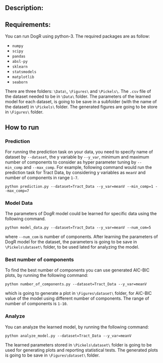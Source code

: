 ## Description: 

## Requirements:
You can run DogR using python-3. The required packages are as follow: 
* `numpy`
* `scipy`
* `pandas`
* `absl-py`
* `sklearn`
* `statsmodels`
* `matplotlib`
* `seaborn`

There are three folders: `\Data\`, `\Figures\` and `\Pickels\`. The `.csv` file of the dataset needed to be in `\Data\` folder. The parameters of the learned model for each dataset, is going to be save in a subfolder (with the name of the dataset) in `\Pickels\` folder. The generated figures are going to be store in `\Figures\` folder. 

## How to run

### Prediction
For running the prediction task on your data, you need to specify name of dataset by `--dataset`, the y variable by `--y_var`, minimum and maximum number of components to consider as hyper parameter tuning by `--min_comp` and `--max_comp`. For example, following command would run the prediction task for Tract Data, by considering y variables as `meanV` and number of components in range `1-7`. 

`python prediction.py --dataset=Tract_Data --y_var=meanV --min_comp=1 --max_comp=7`

### Model Data
The parameters of DogR model could be learned for specific data using the following command. 

`python model_data.py --dataset=Tract_Data --y_var=meanV --num_com=5`

where `--num_com` is number of components. After learning the parameters of DogR model for the dataset, the parameters is going to be save in `\Pickels\dataset\` folder, to be used lated for analyzing the model. 

### Best number of components 
To find the best number of components you can use generated AIC-BIC plots, by running the following command:

`python number_of_components.py --dataset=Tract_Data --y_var=meanV`

which is going to generate a plot in `\Figures\dataset\` folder, for AIC-BIC value of the model using different number of components. The range of number of components is `1-10`. 

### Analyze 
You can analyze the learned model, by running the following command:

`python analyze_model.py --dataset=Tract_Data --y_var=meanV`

The learned parameters stored in `\Pickels\dataset\` folder is going to be used for generating plots and reporting statistical tests. The generated plots is going to be save in `\Figures\dataset\` folder. 
